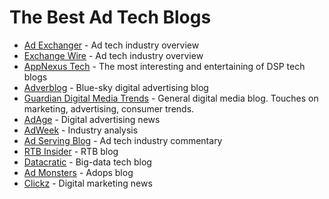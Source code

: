 
# The Best Ad Tech Blogs

* [Ad Exchanger](http://adexchanger.com/) - Ad tech industry overview
* [Exchange Wire](https://www.exchangewire.com/) - Ad tech industry overview
* [AppNexus Tech](http://techblog.appnexus.com/) - The most interesting and entertaining of DSP tech blogs
* [Adverblog](http://www.adverblog.com/) - Blue-sky digital advertising blog
* [Guardian Digital Media Trends](http://www.theguardian.com/advertising/series/digital-media-trends-blog) - General digital media blog. Touches on marketing, advertising, consumer trends.
* [AdAge](http://adage.com/channel/digital/20) - Digital advertising news
* [AdWeek](http://www.adweek.com/technology) - Industry analysis
* [Ad Serving Blog](http://www.adservingblog.com/blog/index.html) - Ad tech industry commentary
* [RTB Insider](http://www.mediapost.com/publications/rtb-insider/) - RTB blog
* [Datacratic](http://datacratic.com/site/blog) - Big-data tech blog
* [Ad Monsters](https://www.admonsters.com/blog) - Adops blog
* [Clickz](http://www.clickz.com/) - Digital marketing news
